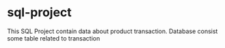 # sql-project
This SQL Project contain data about product transaction.
Database consist some table related to transaction
